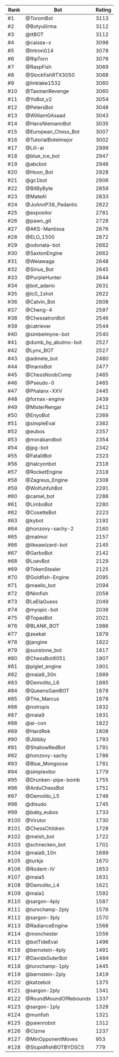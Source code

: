Rank|Bot|Rating
---|---|---
#1|@ToromBot|3113
#2|@Botyuliirma|3112
#3|@ttBOT|3112
#4|@caissa-x|3098
#5|@Intron014|3078
#6|@RipTorn|3076
#7|@RaspFish|3069
#8|@StockfishRTX3050|3068
#9|@linklake1532|3060
#10|@TasmanRevenge|3060
#11|@YoBot_v2|3054
#12|@PetersBot|3048
#13|@WilliamGAsaad|3043
#14|@HansNiemannBot|3035
#15|@European_Chess_Bot|3007
#16|@TutorialBotelmejor|3002
#17|@Lili-ai|2999
#18|@blue_ice_bot|2947
#19|@abcbot|2946
#20|@Hoon_Bot|2928
#21|@gc1bot|2906
#22|@BitByByte|2859
#23|@MateAI|2833
#24|@JoAnnP38_Pedantic|2822
#25|@expositor|2781
#26|@pawn_git|2728
#27|@AKS-Mantissa|2676
#28|@ELO_1500|2672
#29|@odonata-bot|2662
#30|@SaxtonEngine|2662
#31|@Weiawaga|2648
#32|@Sirius_Bot|2645
#33|@PurpleHunter|2644
#34|@bot_adario|2631
#35|@lc0_1shot|2622
#36|@Calvin_Bot|2608
#37|@Cheng-4|2597
#38|@ChessatronBot|2546
#39|@catriever|2544
#40|@simbelmyne-bot|2540
#41|@dumb_by_abulmo-bot|2527
#42|@Lynx_BOT|2527
#43|@admete_bot|2480
#44|@InanisBot|2477
#45|@ChessNoobComp|2465
#46|@Pseudo-0|2465
#47|@Phalanx-XXV|2445
#48|@fornax-engine|2439
#49|@MisterRengar|2412
#50|@EnyoBot|2369
#51|@simpleEval|2362
#52|@eubos|2357
#53|@morabandbot|2354
#54|@jpg-bot|2342
#55|@FataliiBot|2323
#56|@halcyonbot|2318
#57|@RocketEngine|2318
#58|@Zagreus_Engine|2308
#59|@WolfuhfuhBot|2291
#60|@camel_bot|2288
#61|@LimboBot|2280
#62|@CosetteBot|2223
#63|@kybot|2192
#64|@honzovy-sachy-2|2160
#65|@matmoi|2157
#66|@likeawizard-bot|2145
#67|@GarboBot|2142
#68|@LoevBot|2129
#69|@TokenStealer|2125
#70|@Goldfish-Engine|2095
#71|@maello_bot|2094
#72|@Nimfish|2058
#73|@LeElaGuess|2049
#74|@myopic-bot|2038
#75|@TopasBot|2021
#76|@BLANK_BOT|1986
#77|@zeekat|1979
#78|@jangine|1922
#79|@sunstone_bot|1917
#80|@ChessBot8051|1907
#81|@piglet_engine|1901
#82|@maia9_30n|1889
#83|@Demolito_L6|1885
#84|@QueensGamBOT|1878
#85|@The_Marcus|1878
#86|@notropis|1832
#87|@maia9|1831
#88|@ai-con|1822
#89|@HardRok|1808
#90|@Jibbby|1793
#91|@ShallowRedBot|1791
#92|@honzovy-sachy|1786
#93|@Blue_Mongoose|1781
#94|@simplexitor|1779
#95|@Drunken-pipe-bomb|1755
#96|@ArduChessBot|1751
#97|@Demolito_L5|1746
#98|@dtsudo|1745
#99|@baby_eubos|1733
#100|@Virutor|1730
#101|@ChessChildren|1728
#102|@melsh_bot|1722
#103|@schnecken_bot|1701
#104|@maia9_10n|1689
#105|@turkjs|1670
#106|@Rodent-IV|1653
#107|@maia5|1631
#108|@Demolito_L4|1621
#109|@maia1|1592
#110|@sargon-4ply|1587
#111|@turochamp-2ply|1576
#112|@sargon-3ply|1570
#113|@RadianceEngine|1568
#114|@monchester|1556
#115|@botTideEval|1496
#116|@bernstein-4ply|1491
#117|@DavidsGuterBot|1484
#118|@turochamp-1ply|1445
#119|@bernstein-2ply|1419
#120|@katzebot|1375
#121|@sargon-2ply|1341
#122|@RoundMoundOfRebounds|1337
#123|@sargon-1ply|1328
#124|@munfish|1321
#125|@pawnrobot|1312
#126|@Cizme|1237
#127|@MinOpponentMoves|953
#128|@StupidfishBOTBYDSCS|779
